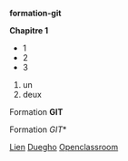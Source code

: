 **formation-git**

**Chapitre 1**

+ 1
+ 2
+ 3


1. un
2. deux

Formation **GIT**

Formation *GIT**

[Lien](http://google.fr)
[Duegho](http://duegho.com)
[Openclassroom](http://openclasseroom.com) 


